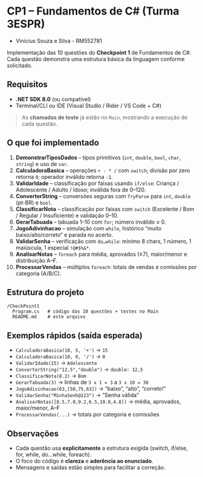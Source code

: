 # CP1 – Fundamentos de C# (Turma 3ESPR)

- Vinicius Souza e Silva - RM552781

Implementação das 10 questões do **Checkpoint 1** de Fundamentos de C#.
Cada questão demonstra uma estrutura básica da linguagem conforme solicitado.

## Requisitos

- **.NET SDK 8.0** (ou compatível)
- Terminal/CLI ou IDE (Visual Studio / Rider / VS Code + C#)

> As **chamadas de teste** já estão no `Main`, mostrando a execução de cada questão.

## O que foi implementado

1. **DemonstrarTiposDados** – tipos primitivos (`int`, `double`, `bool`, `char`, `string`) e uso de `var`.
2. **CalculadoraBasica** – operações `+ - * /` com `switch`; divisão por zero retorna `0`; operador inválido retorna `-1`.
3. **ValidarIdade** – classificação por faixas usando `if/else`: Criança / Adolescente / Adulto / Idoso; inválida fora de 0–120.
4. **ConverterString** – conversões seguras com `TryParse` para `int`, `double` (pt-BR) e `bool`.
5. **ClassificarNota** – classificação por faixas com `switch` (Excelente / Bom / Regular / Insuficiente) e validação 0–10.
6. **GerarTabuada** – tabuada 1–10 com `for`; número inválido ≤ 0.
7. **JogoAdivinhacao** – simulação com `while`, histórico “muito baixo/alto/correto” e parada no acerto.
8. **ValidarSenha** – verificação com `do…while`: mínimo 8 chars, 1 número, 1 maiúscula, 1 especial `!@#$%&*`.
9. **AnalisarNotas** – `foreach` para média, aprovados (≥7), maior/menor e distribuição A–F.
10. **ProcessarVendas** – múltiplos `foreach`: totais de vendas e comissões por categoria (A/B/C).

## Estrutura do projeto

```
/CheckPoint1
  Program.cs   # código das 10 questões + testes no Main
  README.md    # este arquivo
```

## Exemplos rápidos (saída esperada)

- `CalculadoraBasica(10, 5, '+')` → `15`
- `CalculadoraBasica(10, 0, '/')` → `0`
- `ValidarIdade(15)` → `Adolescente`
- `ConverterString("12,5","double")` → `double: 12,5`
- `ClassificarNota(8.2)` → `Bom`
- `GerarTabuada(3)` → linhas de `3 x 1 = 3` a `3 x 10 = 30`
- `JogoAdivinhacao(63,[50,75,63])` → “baixo”, “alto”, “correto!”
- `ValidarSenha("MinhaSenh@123")` → “Senha válida”
- `AnalisarNotas([8.5,7.0,9.2,6.5,10.0,4.8])` → média, aprovados, maior/menor, A–F
- `ProcessarVendas(...)` → totais por categoria e comissões

## Observações

- Cada questão usa **explicitamente** a estrutura exigida (switch, if/else, for, while, do…while, foreach).
- O foco do código é **clareza** e **aderência ao enunciado**.
- Mensagens e saídas estão simples para facilitar a correção.
